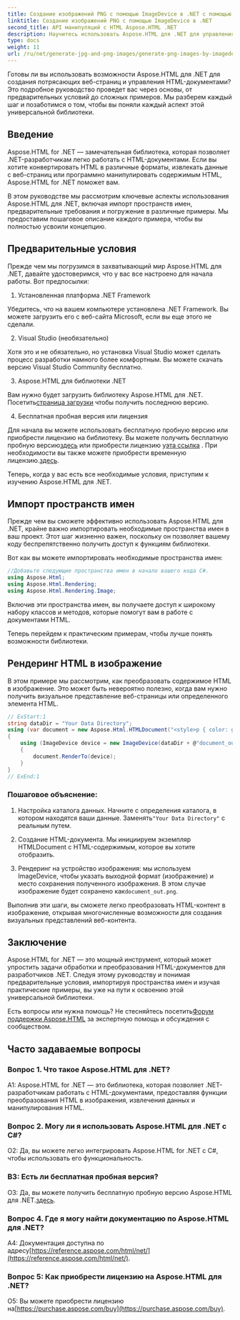 ```yaml
---
title: Создание изображений PNG с помощью ImageDevice в .NET с помощью Aspose.HTML
linktitle: Создание изображений PNG с помощью ImageDevice в .NET
second_title: API манипуляций с HTML Aspose.HTML .NET
description: Научитесь использовать Aspose.HTML для .NET для управления HTML-документами, преобразования HTML в изображения и многого другого. Пошаговое руководство с часто задаваемыми вопросами.
type: docs
weight: 11
url: /ru/net/generate-jpg-and-png-images/generate-png-images-by-imagedevice/
---
```


Готовы ли вы использовать возможности Aspose.HTML для .NET для создания потрясающих веб-страниц и управления HTML-документами? Это подробное руководство проведет вас через основы, от предварительных условий до сложных примеров. Мы разберем каждый шаг и позаботимся о том, чтобы вы поняли каждый аспект этой универсальной библиотеки.

## Введение

Aspose.HTML for .NET — замечательная библиотека, которая позволяет .NET-разработчикам легко работать с HTML-документами. Если вы хотите конвертировать HTML в различные форматы, извлекать данные с веб-страниц или программно манипулировать содержимым HTML, Aspose.HTML for .NET поможет вам.

В этом руководстве мы рассмотрим ключевые аспекты использования Aspose.HTML для .NET, включая импорт пространств имен, предварительные требования и погружение в различные примеры. Мы предоставим пошаговое описание каждого примера, чтобы вы полностью усвоили концепцию.

## Предварительные условия

Прежде чем мы погрузимся в захватывающий мир Aspose.HTML для .NET, давайте удостоверимся, что у вас все настроено для начала работы. Вот предпосылки:

1. Установленная платформа .NET Framework

Убедитесь, что на вашем компьютере установлена .NET Framework. Вы можете загрузить его с веб-сайта Microsoft, если вы еще этого не сделали.

2. Visual Studio (необязательно)

Хотя это и не обязательно, но установка Visual Studio может сделать процесс разработки намного более комфортным. Вы можете скачать версию Visual Studio Community бесплатно.

3. Aspose.HTML для библиотеки .NET

 Вам нужно будет загрузить библиотеку Aspose.HTML для .NET. Посетить[страница загрузки](https://releases.aspose.com/html/net/) чтобы получить последнюю версию.

4. Бесплатная пробная версия или лицензия

 Для начала вы можете использовать бесплатную пробную версию или приобрести лицензию на библиотеку. Вы можете получить бесплатную пробную версию[здесь](https://releases.aspose.com/) или приобрести лицензию у[эта ссылка](https://purchase.aspose.com/buy) . При необходимости вы также можете приобрести временную лицензию.[здесь](https://purchase.aspose.com/temporary-license/).

Теперь, когда у вас есть все необходимые условия, приступим к изучению Aspose.HTML для .NET.

## Импорт пространств имен

Прежде чем вы сможете эффективно использовать Aspose.HTML для .NET, крайне важно импортировать необходимые пространства имен в ваш проект. Этот шаг жизненно важен, поскольку он позволяет вашему коду беспрепятственно получить доступ к функциям библиотеки.

Вот как вы можете импортировать необходимые пространства имен:

```csharp
//Добавьте следующие пространства имен в начало вашего кода C#.
using Aspose.Html;
using Aspose.Html.Rendering;
using Aspose.Html.Rendering.Image;
```

Включив эти пространства имен, вы получаете доступ к широкому набору классов и методов, которые помогут вам в работе с документами HTML.

Теперь перейдем к практическим примерам, чтобы лучше понять возможности библиотеки.

## Рендеринг HTML в изображение

В этом примере мы рассмотрим, как преобразовать содержимое HTML в изображение. Это может быть невероятно полезно, когда вам нужно получить визуальное представление веб-страницы или определенного элемента HTML.

```csharp
// ExStart:1
string dataDir = "Your Data Directory";
using (var document = new Aspose.Html.HTMLDocument("<style>p { color: green; }</style><p>my first paragraph</p>", @"c:\work\"))
{
    using (ImageDevice device = new ImageDevice(dataDir + @"document_out.png"))
    {
        document.RenderTo(device);
    }
}
// ExEnd:1
```

### Пошаговое объяснение:

1.  Настройка каталога данных. Начните с определения каталога, в котором находятся ваши данные. Заменять`"Your Data Directory"` с реальным путем.

2. Создание HTML-документа. Мы инициируем экземпляр HTMLDocument с HTML-содержимым, которое вы хотите отобразить.

3.  Рендеринг на устройство изображения: мы используем ImageDevice, чтобы указать выходной формат (изображение) и место сохранения полученного изображения. В этом случае изображение будет сохранено как`document_out.png`.

Выполнив эти шаги, вы сможете легко преобразовать HTML-контент в изображение, открывая многочисленные возможности для создания визуальных представлений веб-контента.

## Заключение

Aspose.HTML for .NET — это мощный инструмент, который может упростить задачи обработки и преобразования HTML-документов для разработчиков .NET. Следуя этому руководству и понимая предварительные условия, импортируя пространства имен и изучая практические примеры, вы уже на пути к освоению этой универсальной библиотеки.

 Есть вопросы или нужна помощь? Не стесняйтесь посетить[Форум поддержки Aspose.HTML](https://forum.aspose.com/) за экспертную помощь и обсуждения с сообществом.

## Часто задаваемые вопросы

### Вопрос 1. Что такое Aspose.HTML для .NET?

A1: Aspose.HTML for .NET — это библиотека, которая позволяет .NET-разработчикам работать с HTML-документами, предоставляя функции преобразования HTML в изображения, извлечения данных и манипулирования HTML.

### Вопрос 2. Могу ли я использовать Aspose.HTML для .NET с C#?

О2: Да, вы можете легко интегрировать Aspose.HTML for .NET с C#, чтобы использовать его функциональность.

### В3: Есть ли бесплатная пробная версия?

О3: Да, вы можете получить бесплатную пробную версию Aspose.HTML для .NET.[здесь](https://releases.aspose.com/).

### Вопрос 4. Где я могу найти документацию по Aspose.HTML для .NET?

 A4: Документация доступна по адресу[https://reference.aspose.com/html/net/](https://reference.aspose.com/html/net/).

### Вопрос 5: Как приобрести лицензию на Aspose.HTML для .NET?

 О5: Вы можете приобрести лицензию на[https://purchase.aspose.com/buy](https://purchase.aspose.com/buy).